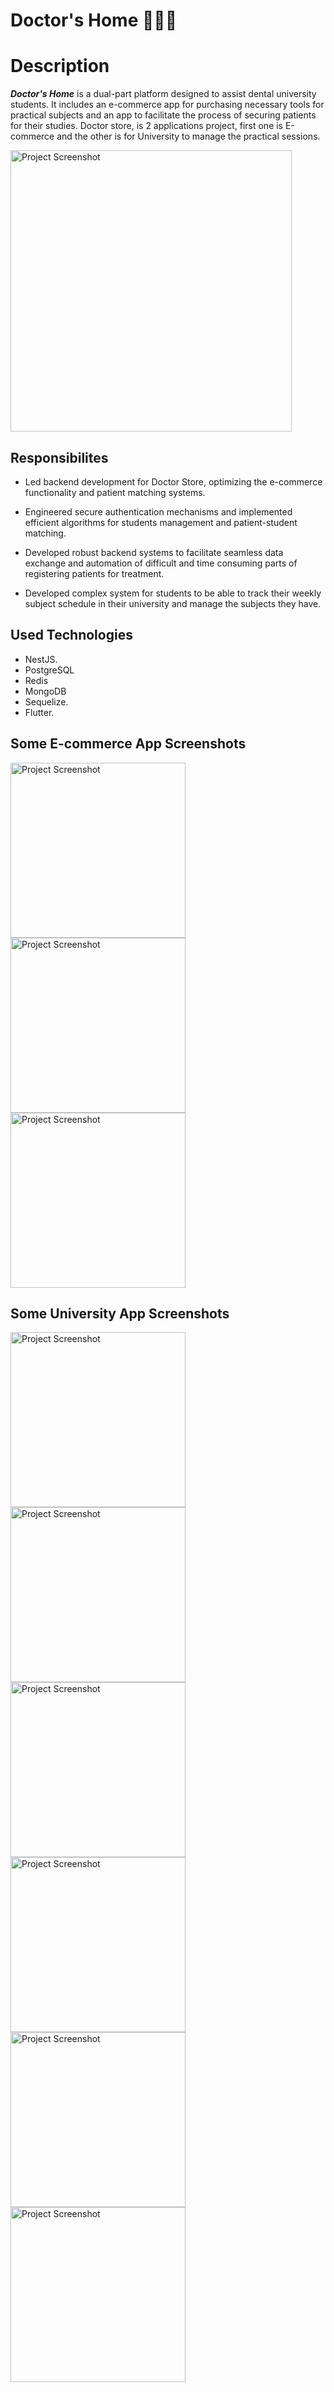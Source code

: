 # Doctor's Home 👨‍⚕️🦷

# Description

**_Doctor's Home_** is a dual-part platform designed to assist dental university students. It includes an e-commerce app for purchasing necessary tools for practical subjects and an app to facilitate the process of securing patients for their studies.
Doctor store, is 2 applications project, first one is E-commerce and the other is for University to manage the practical sessions.

<img src="assets/Doctor's-store-Logo.png" alt="Project Screenshot" width="450">

## Responsibilites

- Led backend development for Doctor Store, optimizing the e-commerce functionality and patient matching systems.

- Engineered secure authentication mechanisms and implemented efficient algorithms for students management and patient-student matching.

- Developed robust backend systems to facilitate seamless data exchange and automation of difficult and time consuming parts of registering patients for treatment.

- Developed complex system for students to be able to track their weekly subject schedule in their university and manage the subjects they have.

## Used Technologies

- NestJS.
- PostgreSQL
- Redis
- MongoDB
- Sequelize.
- Flutter.

## Some E-commerce App Screenshots
  <img src="assets/Homepage-ecommerce-screenshot.png" alt="Project Screenshot" width="280">
  <img src="assets/Product-details-screenshot.png" alt="Project Screenshot" width="280">
  <img src="assets/Order-confirmation-screenshot.png" alt="Project Screenshot" width="280">

## Some University App Screenshots
  <img src="assets/Patients-screenshot.png" alt="Project Screenshot" width="280">
  <img src="assets/Filtering-requests-screenshot.png" alt="Project Screenshot" width="280">
  <img src="assets/Patient-Card-screenshot.png" alt="Project Screenshot" width="280">
  <img src="assets/book-appointment.png" alt="Project Screenshot" width="280">
  <img src="assets/student-profile.png" alt="Project Screenshot" width="280">
  <img src="assets/patient-profile.png" alt="Project Screenshot" width="280">
  
